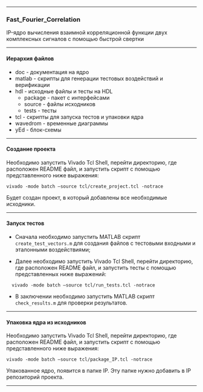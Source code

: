 ------

### Fast_Fourier_Correlation

IP-ядро вычисления взаимной корреляционной функции двух комплексных сигналов с помощью быстрой свертки

------

#### Иерархия файлов

- doc - документация на ядро
- matlab - скрипты для генерации тестовых воздействий и верификации
- hdl - исходные файлы и тесты на HDL
  - package - пакет с интерфейсами
  - source - файлы исходников
  - tests - тесты
- tcl - скрипты для запуска тестов и упаковки ядра
- wavedrom - временные диаграммы
- yEd - блок-схемы

------

#### Создание проекта

Необходимо запустить Vivado Tcl Shell, перейти директорию, где расположен README файл, и запустить скрипт с помощью представленного ниже выражения:

```
vivado -mode batch –source tcl/create_project.tcl -notrace
```

Будет создан проект, в который добавлены все необходимые исходники.

------

#### Запуск тестов
- Сначала необходимо запустить MATLAB скрипт `create_test_vectors.m` для создания файлов с тестовыми входными и эталонными воздействиями;

- Далее необходимо запустить Vivado Tcl Shell, перейти директорию, где расположен README файл, и запустить тесты с помощью представленных ниже выражений:
```
  vivado -mode batch –source tcl/run_tests.tcl -notrace
```
- В заключении необходимо запустить MATLAB скрипт `check_results.m`  для проверки результатов.

------

#### Упаковка ядра из исходников

Необходимо запустить Vivado Tcl Shell, перейти директорию, где расположен README файл, и запустить скрипт с помощью представленного ниже выражения:

```
vivado -mode batch –source tcl/package_IP.tcl -notrace
```

Упакованное ядро, появится в папке IP.  Эту папке нужно добавить в IP репозиторий проекта.

------

